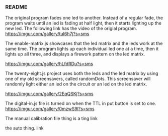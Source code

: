
### README
 The original program fades one led to another. Instead of a regular fade, the program waits until an led is fading at half light, then it starts lighting up the new led. The following link has the video of the origial program.
 https://imgur.com/gallery/tuI6h7j?s=sms


The enable-matrix.js showcases that the led matrix and the leds work at the same time. The program lights up each individual led one at a time, then it lights up all three, and displays a firework pattern on the led matrix. 

https://imgur.com/gallery/hLfdRDu?s=sms

The twenty-eight.js project uses both the leds and the led matrix by using one of my old screensavers, called randomDots. This screensaver will randomly light either an led on the circuit or an led on the led matrix.

https://imgur.com/gallery/2EqQSKj?s=sms

The digital-in.js file is turned on when the TTL in put button is set to one.
https://imgur.com/gallery/0mzwS9l?s=sms

The manual calibration file thing is a ting
link

the auto thing. 
link
